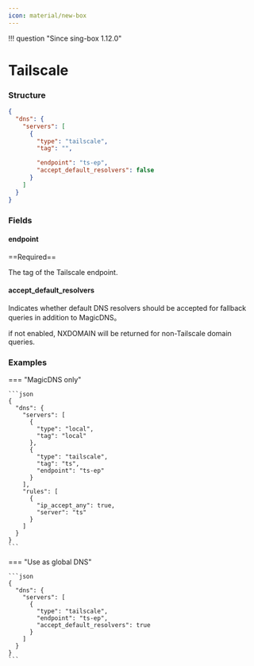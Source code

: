 ```yaml
---
icon: material/new-box
---
```


!!! question "Since sing-box 1.12.0"

# Tailscale

### Structure

```json
{
  "dns": {
    "servers": [
      {
        "type": "tailscale",
        "tag": "",

        "endpoint": "ts-ep",
        "accept_default_resolvers": false
      }
    ]
  }
}
```

### Fields

#### endpoint

==Required==

The tag of the Tailscale endpoint.

#### accept_default_resolvers

Indicates whether default DNS resolvers should be accepted for fallback queries in addition to MagicDNS。

if not enabled, NXDOMAIN will be returned for non-Tailscale domain queries.

### Examples

=== "MagicDNS only"

    ```json
    {
      "dns": {
        "servers": [
          {
            "type": "local",
            "tag": "local"
          },
          {
            "type": "tailscale",
            "tag": "ts",
            "endpoint": "ts-ep"
          }
        ],
        "rules": [
          {
            "ip_accept_any": true,
            "server": "ts"
          }
        ]
      }
    }
    ```

=== "Use as global DNS"

    ```json
    {
      "dns": {
        "servers": [
          {
            "type": "tailscale",
            "endpoint": "ts-ep",
            "accept_default_resolvers": true
          }
        ]
      }
    }
    ```